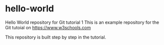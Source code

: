 # hello-world
Hello World repository for Git tutorial 1
This is an example repository for the Git tutoial on https://www.w3schools.com

This repository is built step by step in the tutorial.

